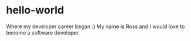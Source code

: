# hello-world
Where my developer career began :)
My name is Ross and I would love to become a software developer.
